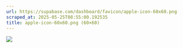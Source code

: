 ```yaml
---
url: https://supabase.com/dashboard/favicon/apple-icon-60x60.png
scraped_at: 2025-05-25T08:55:00.192535
title: apple-icon-60x60.png (60×60)
---
```


![](https://supabase.com/dashboard/favicon/apple-icon-60x60.png)

